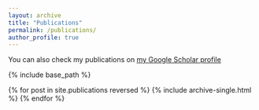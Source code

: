 ```yaml
---
layout: archive
title: "Publications"
permalink: /publications/
author_profile: true
---
```


<!-- {% if author.googlescholar %}
  You can also find my articles on <u><a href="{{author.googlescholar}}">my Google Scholar profile</a>.</u>
{% endif %} -->

You can also check my publications on [my Google Scholar profile](https://scholar.google.com/citations?user=wa2S8OEAAAAJ)

{% include base_path %}


{% for post in site.publications reversed %}
  {% include archive-single.html %}
{% endfor %}
